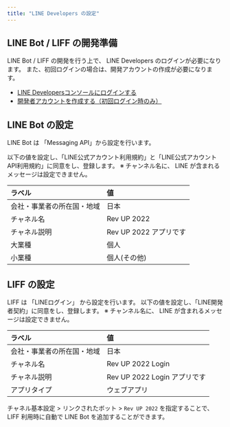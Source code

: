 ```yaml
---
title: "LINE Developers の設定"
---
```


## LINE Bot / LIFF の開発準備

LINE Bot / LIFF の開発を行う上で、 LINE Developers のログインが必要になります。
また、初回ログインの場合は、開発アカウントの作成が必要になります。

- [LINE Developersコンソールにログインする](https://developers.line.biz/ja/docs/line-developers-console/login-account/#log-in-to-line-developers-console)
- [開発者アカウントを作成する（初回ログイン時のみ）](https://developers.line.biz/ja/docs/line-developers-console/login-account/#register-as-developer)

## LINE Bot の設定
LINE Bot は 「Messaging API」から設定を行います。

以下の値を設定し、「LINE公式アカウント利用規約」と「LINE公式アカウントAPI利用規約」に同意をし、登録します。
※ チャンネル名に、 LINE が含まれるメッセージは設定できません。

| ラベル | 値 |
| :--- | :--- |
| 会社・事業者の所在国・地域 | 日本 |
| チャネル名 | Rev UP 2022 |
| チャネル説明 | Rev UP 2022 アプリです |
| 大業種 | 個人 |
| 小業種 | 個人(その他) |

## LIFF の設定

LIFF は 「LINEログイン」 から設定を行います。
以下の値を設定し、「LINE開発者契約」に同意をし、登録します。
※ チャンネル名に、 LINE が含まれるメッセージは設定できません。

| ラベル | 値 |
| :--- | :--- |
| 会社・事業者の所在国・地域 | 日本 |
| チャネル名 | Rev UP 2022 Login |
| チャネル説明 | Rev UP 2022 Login アプリです |
| アプリタイプ | ウェブアプリ |

チャネル基本設定 > リンクされたボット > `Rev UP 2022` を指定することで、 LIFF 利用時に自動で LINE Bot を追加することができます。
